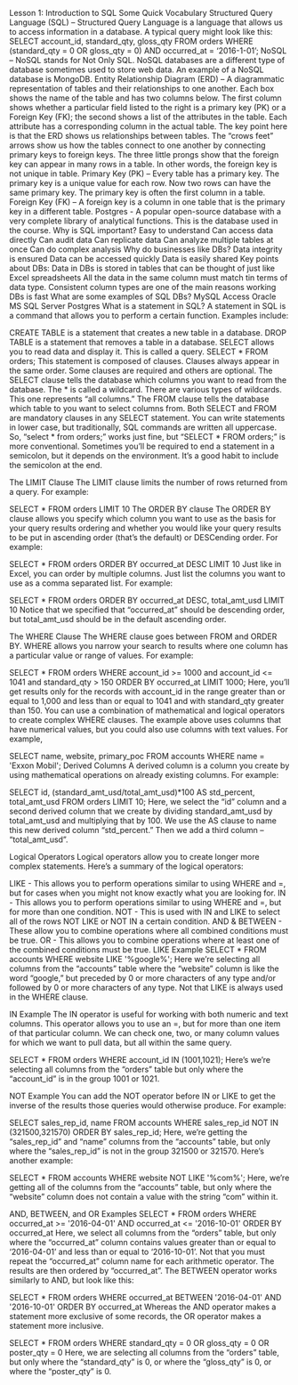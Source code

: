Lesson 1: Introduction to SQL
Some Quick Vocabulary
Structured Query Language (SQL) – Structured Query Language is a language that allows us to access information in a database. A typical query might look like this:
SELECT account_id, standard_qty, gloss_qty 
FROM orders 
WHERE (standard_qty = 0 OR gloss_qty = 0) AND occurred_at = ‘2016-1-01’;
NoSQL – NoSQL stands for Not Only SQL. NoSQL databases are a different type of database sometimes used to store web data. An example of a NoSQL database is MongoDB.
Entity Relationship Diagram (ERD) – A diagrammatic representation of tables and their relationships to one another. Each box shows the name of the table and has two columns below. The first column shows whether a particular field listed to the right is a primary key (PK) or a Foreign Key (FK); the second shows a list of the attributes in the table. Each attribute has a corresponding column in the actual table. The key point here is that the ERD shows us relationships between tables. The “crows feet” arrows show us how the tables connect to one another by connecting primary keys to foreign keys. The three little prongs show that the foreign key can appear in many rows in a table. In other words, the foreign key is not unique in table.
Primary Key (PK) – Every table has a primary key. The primary key is a unique value for each row. Now two rows can have the same primary key. The primary key is often the first column in a table.
Foreign Key (FK) – A foreign key is a column in one table that is the primary key in a different table.
Postgres - A popular open-source database with a very complete library of analytical functions. This is the database used in the course.
Why is SQL important?
Easy to understand
Can access data directly
Can audit data
Can replicate data
Can analyze multiple tables at once
Can do complex analysis
Why do businesses like DBs?
Data integrity is ensured
Data can be accessed quickly
Data is easily shared
Key points about DBs:
Data in DBs is stored in tables that can be thought of just like Excel spreadsheets
All the data in the same column must match tin terms of data type.
Consistent column types are one of the main reasons working DBs is fast
What are some examples of SQL DBs?
MySQL
Access
Oracle
MS SQL Server
Postgres
What is a statement in SQL?
A statement in SQL is a command that allows you to perform a certain function. Examples include:

CREATE TABLE is a statement that creates a new table in a database.
DROP TABLE is a statement that removes a table in a database.
SELECT allows you to read data and display it. This is called a query.
SELECT * FROM orders;
This statement is composed of clauses. Clauses always appear in the same order. Some clauses are required and others are optional. The SELECT clause tells the database which columns you want to read from the database. The * is called a wildcard. There are various types of wildcards. This one represents “all columns.” The FROM clause tells the database which table to you want to select columns from. Both SELECT and FROM are mandatory clauses in any SELECT statement. You can write statements in lower case, but traditionally, SQL commands are written all uppercase. So, “select * from orders;” works just fine, but “SELECT * FROM orders;” is more conventional. Sometimes you’ll be required to end a statement in a semicolon, but it depends on the environment. It’s a good habit to include the semicolon at the end.

The LIMIT Clause
The LIMIT clause limits the number of rows returned from a query. For example:

SELECT *
FROM orders
LIMIT 10
The ORDER BY clause
The ORDER BY clause allows you specify which column you want to use as the basis for your query results ordering and whether you would like your query results to be put in ascending order (that’s the default) or DESCending order. For example:

SELECT *
FROM orders
ORDER BY occurred_at DESC
LIMIT 10
Just like in Excel, you can order by multiple columns. Just list the columns you want to use as a comma separated list. For example:

SELECT *
FROM orders
ORDER BY occurred_at DESC, total_amt_usd
LIMIT 10
Notice that we specified that “occurred_at” should be descending order, but total_amt_usd should be in the default ascending order.

The WHERE Clause
The WHERE clause goes between FROM and ORDER BY. WHERE allows you narrow your search to results where one column has a particular value or range of values. For example:

SELECT *
FROM orders
WHERE account_id >= 1000 and account_id <= 1041 and standard_qty > 150
ORDER BY occurred_at
LIMIT 1000;
Here, you’ll get results only for the records with account_id in the range greater than or equal to 1,000 and less than or equal to 1041 and with standard_qty greater than 150. You can use a combination of mathematical and logical operators to create complex WHERE clauses. The example above uses columns that have numerical values, but you could also use columns with text values. For example,

SELECT name, website, primary_poc
FROM accounts
WHERE name = 'Exxon Mobil';
Derived Columns
A derived column is a column you create by using mathematical operations on already existing columns. For example:

SELECT id, (standard_amt_usd/total_amt_usd)*100 AS std_percent, total_amt_usd
FROM orders
LIMIT 10;
Here, we select the “id” column and a second derived column that we create by dividing standard_amt_usd by total_amt_usd and multiplying that by 100. We use the AS clause to name this new derived column “std_percent.” Then we add a third column – “total_amt_usd”.

Logical Operators
Logical operators allow you to create longer more complex statements. Here’s a summary of the logical operators:

LIKE - This allows you to perform operations similar to using WHERE and =, but for cases when you might not know exactly what you are looking for.
IN - This allows you to perform operations similar to using WHERE and =, but for more than one condition.
NOT - This is used with IN and LIKE to select all of the rows NOT LIKE or NOT IN a certain condition.
AND & BETWEEN - These allow you to combine operations where all combined conditions must be true.
OR - This allows you to combine operations where at least one of the combined conditions must be true.
LIKE Example
SELECT *
FROM accounts
WHERE website LIKE '%google%';
Here we’re selecting all columns from the “accounts” table where the “website” column is like the word “google,” but preceded by 0 or more characters of any type and/or followed by 0 or more characters of any type. Not that LIKE is always used in the WHERE clause.

IN Example
The IN operator is useful for working with both numeric and text columns. This operator allows you to use an =, but for more than one item of that particular column. We can check one, two, or many column values for which we want to pull data, but all within the same query.

SELECT *
FROM orders
WHERE account_id IN (1001,1021);
Here’s we’re selecting all columns from the “orders” table but only where the “account_id” is in the group 1001 or 1021.

NOT Example
You can add the NOT operator before IN or LIKE to get the inverse of the results those queries would otherwise produce. For example:

SELECT sales_rep_id, 
       name
FROM accounts
WHERE sales_rep_id NOT IN (321500,321570)
ORDER BY sales_rep_id;
Here, we’re getting the “sales_rep_id” and “name” columns from the “accounts” table, but only where the “sales_rep_id” is not in the group 321500 or 321570. Here’s another example:

 SELECT *
FROM accounts
WHERE website NOT LIKE '%com%';
Here, we’re getting all of the columns from the “accounts” table, but only where the “website” column does not contain a value with the string “com” within it.

AND, BETWEEN, and OR Examples
SELECT *
FROM orders
WHERE occurred_at >= '2016-04-01' AND occurred_at <= '2016-10-01'
ORDER BY occurred_at
Here, we select all columns from the “orders” table, but only where the “occurred_at” column contains values greater than or equal to ‘2016-04-01’ and less than or equal to ‘2016-10-01’. Not that you must repeat the “occurred_at” column name for each arithmetic operator. The results are then ordered by “occurred_at”. The BETWEEN operator works similarly to AND, but look like this:

SELECT *
FROM orders
WHERE occurred_at BETWEEN '2016-04-01' AND '2016-10-01'
ORDER BY occurred_at
Whereas the AND operator makes a statement more exclusive of some records, the OR operator makes a statement more inclusive.

SELECT *
FROM orders
WHERE standard_qty = 0 OR gloss_qty = 0 OR poster_qty = 0
Here, we are selecting all columns from the “orders” table, but only where the “standard_qty” is 0, or where the “gloss_qty” is 0, or where the “poster_qty” is 0.
